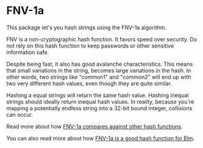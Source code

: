 # FNV-1a

This package let's you hash strings using the FNV-1a algorithm.

FNV is a non-cryptographic hash function. It favors speed over security. Do not rely on this hash function to keep passwords or other sensitive information safe.

Despite being fast, it also has good avalanche characteristics. This means that small variations in the string, becomes large variations in the hash. In other words, two strings like "common1" and "common2" will end up with two very different hash values, even though they are quite similar.

Hashing a equal strings will return the same hash value. Hashing inequal strings should ideally return inequal hash values. In reality, because you're mapping a potentially endless string into a 32-bit bound integer, collisions can occur.

Read more about how [FNV-1a compares against other hash functions](https://softwareengineering.stackexchange.com/questions/49550/which-hashing-algorithm-is-best-for-uniqueness-and-speed/145633#145633).

You can also read more about how [FNV-1a is a good hash function for Elm](https://github.com/robinheghan/fnv1a/blob/main/docs/why_fnv_is_great_for_elm.md).
